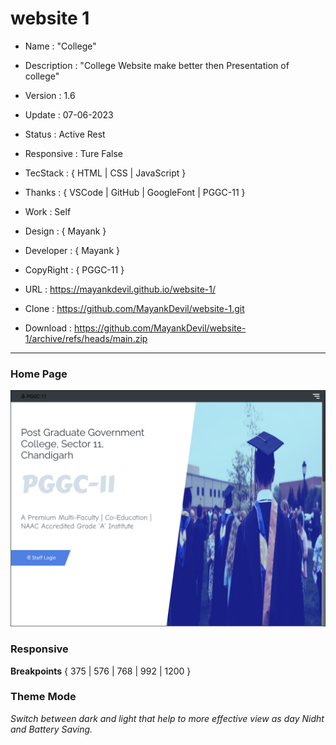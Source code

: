 # website 1

- Name : "College"

- Description : "College Website make better then Presentation of college"

- Version : 1.6

- Update : 07-06-2023

- Status : Active Rest

- Responsive : Ture False

- TecStack : { HTML | CSS | JavaScript }

- Thanks : { VSCode | GitHub | GoogleFont | PGGC-11 }

- Work : Self

- Design : { Mayank }

- Developer : { Mayank }

- CopyRight : { PGGC-11 }

- URL : https://mayankdevil.github.io/website-1/

- Clone : https://github.com/MayankDevil/website-1.git

- Download : https://github.com/MayankDevil/website-1/archive/refs/heads/main.zip

---

### Home Page

![Alt text](./data/college.png "HomePage")

### Responsive

**Breakpoints** { 375 | 576 | 768 | 992 | 1200 }

### Theme Mode

_Switch between dark and light that help to more effective view as day Nidht and Battery Saving._



